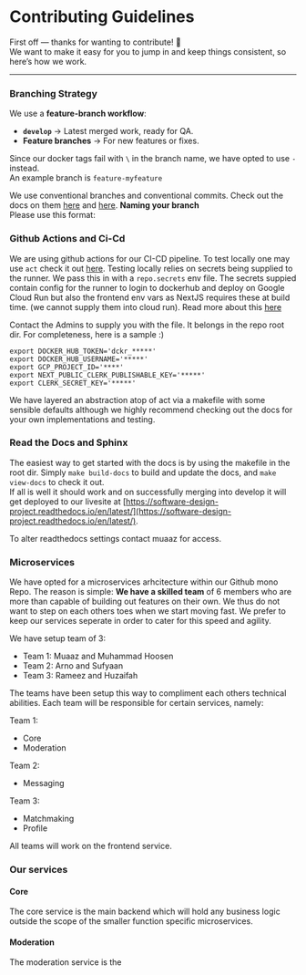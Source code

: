 # Contributing Guidelines

First off — thanks for wanting to contribute! 🎉  
We want to make it easy for you to jump in and keep things consistent, so here’s how we work.

---

### Branching Strategy

We use a **feature-branch workflow**:

- **`develop`** → Latest merged work, ready for QA.  
- **Feature branches** → For new features or fixes.  

Since our docker tags fail with `\` in the branch name, we have opted to use `-` instead.  
An example branch is `feature-myfeature`

We use conventional branches and conventional commits. Check out the docs on them [here](https://conventional-branch.github.io/) and [here](https://www.conventionalcommits.org/en/v1.0.0/).
**Naming your branch**  
Please use this format:

### Github Actions and Ci-Cd
We are using github actions for our CI-CD pipeline.
To test locally one may use `act` check it out [here](https://nektosact.com/installation/).
Testing locally relies on secrets being supplied to the runner. We pass this in with a `repo.secrets` env file. 
The secrets suppied contain config for the runner to login to dockerhub and deploy on Google Cloud Run but also the frontend env vars as NextJS requires these at build time. (we cannot supply them into cloud run). Read more about this [here](../frontend/nextjs.md)

Contact the Admins to supply you with the file. It belongs in the repo root dir. For completeness, here is a sample :)

```
export DOCKER_HUB_TOKEN='dckr_*****'
export DOCKER_HUB_USERNAME='*****'
export GCP_PROJECT_ID='****'
export NEXT_PUBLIC_CLERK_PUBLISHABLE_KEY='*****'
export CLERK_SECRET_KEY='*****'
```

We have layered an abstraction atop of act via a makefile with some sensible defaults although we highly recommend checking out the docs for your own implementations and testing.

### Read the Docs and Sphinx
The easiest way to get started with the docs is by using the makefile in the root dir. Simply `make build-docs` to build and update the docs, and `make view-docs` to check it out.  
If all is well it should work and on successfully merging into develop it will get deployed to our livesite at [https://software-design-project.readthedocs.io/en/latest/](https://software-design-project.readthedocs.io/en/latest/).

To alter readthedocs settings contact muaaz for access.

### Microservices
We have opted for a microservices arhcitecture within our Github mono Repo. The reason is simple: **We have a skilled team** of 6 members who are more than
capable of building out features on their own. We thus do not want to step on each others toes when we start moving fast.
We prefer to keep our services seperate in order to cater for this speed and agility.

We have setup team of 3:
- Team 1: Muaaz and Muhammad Hoosen  
- Team 2: Arno and Sufyaan  
- Team 3: Rameez and Huzaifah  

The teams have been setup this way to compliment each others technical abilities.
Each team will be responsible for certain services, namely:  

Team 1:
- Core
- Moderation

Team 2:
- Messaging

Team 3:
- Matchmaking
- Profile

All teams will work on the frontend service.

### Our services

#### Core
The core service is the main backend which will hold any business logic outside the scope of the smaller function specific microservices.

#### Moderation
The moderation service is the 